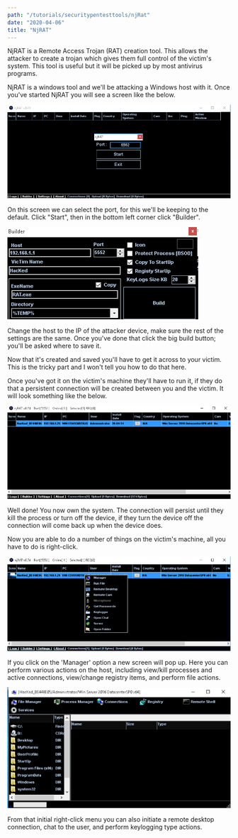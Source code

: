 ```yaml
---
path: "/tutorials/securitypentesttools/njRat"
date: "2020-04-06"
title: "NjRAT"
---
```


NjRAT is a Remote Access Trojan (RAT) creation tool. This allows the attacker to create a trojan which gives them full control of the victim's system. This tool is useful but it will be picked up by most antivirus programs.

NjRAT is a windows tool and we'll be attacking a Windows host with it. Once you've started NjRAT you will see a screen like the below.

![NjRAT 1](./njRatPics/njRat1.png)

On this screen we can select the port, for this we'll be keeping to the default. Click "Start", then in the bottom left corner click "Builder".

![NjRAT 2](./njRatPics/njRat2.png)

Change the host to the IP of the attacker device, make sure the rest of the settings are the same. Once you've done that click the big build button; you'll be asked where to save it.

Now that it's created and saved you'll have to get it across to your victim. This is the tricky part and I won't tell you how to do that here.

Once you've got it on the victim's machine they'll have to run it, if they do that a persistent connection will be created between you and the victim. It will look something like the below.

![NjRAT 3](./njRatPics/njRat3.png)

Well done! You now own the system. The connection will persist until they kill the process or turn off the device, if they turn the device off the connection will come back up when the device does.

Now you are able to do a number of things on the victim's machine, all you have to do is right-click.

![NjRAT 4](./njRatPics/njRat4.png)

If you click on the 'Manager' option a new screen will pop up. Here you can perform various actions on the host, including view/kill processes and active connections, view/change registry items, and perform file actions.

![NjRAT 5](./njRatPics/njRat5.png)

From that initial right-click menu you can also initiate a remote desktop connection, chat to the user, and perform keylogging type actions.